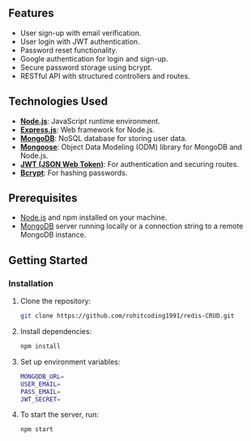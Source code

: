 ## Features

- User sign-up with email verification.
- User login with JWT authentication.
- Password reset functionality.
- Google authentication for login and sign-up.
- Secure password storage using bcrypt.
- RESTful API with structured controllers and routes.

## Technologies Used

- **[Node.js](https://nodejs.org/)**: JavaScript runtime environment.
- **[Express.js](https://expressjs.com/)**: Web framework for Node.js.
- **[MongoDB](https://www.mongodb.com/)**: NoSQL database for storing user data.
- **[Mongoose](https://mongoosejs.com/)**: Object Data Modeling (ODM) library for MongoDB and Node.js.
- **[JWT (JSON Web Token)](https://jwt.io/)**: For authentication and securing routes.
- **[Bcrypt](https://github.com/kelektiv/node.bcrypt.js)**: For hashing passwords.

## Prerequisites

- [Node.js](https://nodejs.org/) and npm installed on your machine.
- [MongoDB](https://www.mongodb.com/docs/manual/installation/) server running locally or a connection string to a remote MongoDB instance.

## Getting Started

### Installation

1. Clone the repository:

   ```bash
   git clone https://github.com/rohitcoding1991/redis-CRUD.git
   ```
2. Install dependencies:
   ```bash
   npm install
   ```
3. Set up environment variables:
   ```bash
   MONGODB_URL=
   USER_EMAIL=
   PASS_EMAIL=
   JWT_SECRET=
   ```
4. To start the server, run:
   ```bash
   npm start
   ```
